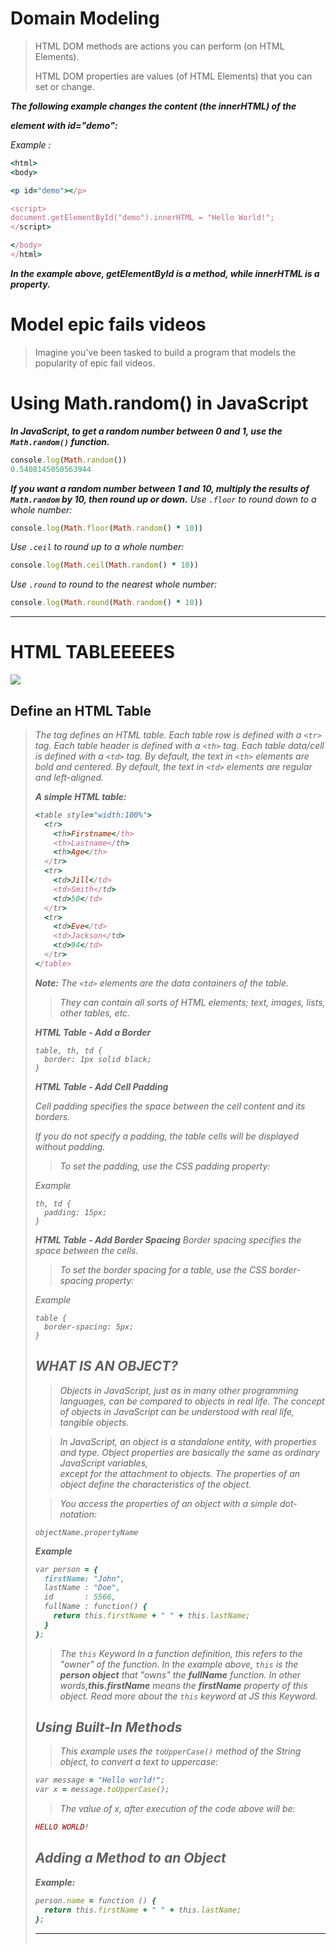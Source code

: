 # Domain Modeling
> HTML DOM methods are actions you can perform (on HTML Elements).
>
> HTML DOM properties are values (of HTML Elements) that you can set or change.




***The following example changes the content (the innerHTML) of the <p> element with id="demo":***

*Example :*

``` ruby
<html>
<body>

<p id="demo"></p>

<script>
document.getElementById("demo").innerHTML = "Hello World!";
</script>

</body>
</html>
```

***In the example above, getElementById is a method, while innerHTML is a property.***


# Model epic fails videos
> Imagine you've been tasked to build a program that models the popularity of epic fail videos. 

# Using Math.random() in JavaScript

***In JavaScript, to get a random number between 0 and 1, use the `Math.random()` function.***

``` ruby
console.log(Math.random())
0.5408145050563944
```

***If you want a random number between 1 and 10, multiply the results of `Math.random` by 10, then round up or down.***
*Use `.floor` to round down to a whole number:*
``` ruby
console.log(Math.floor(Math.random() * 10))
```

*Use `.ceil` to round up to a whole number:*
``` ruby
console.log(Math.ceil(Math.random() * 10))
```

*Use `.round` to round to the nearest whole number:*
``` ruby
console.log(Math.round(Math.random() * 10))
```

<hr>

# HTML TABLEEEEES

![](https://cdn.educba.com/academy/wp-content/uploads/2019/10/Create-Tables-in-HTML.png)

## Define an HTML Table


> *The <table> tag defines an HTML table.*
> Each table row is defined with a `<tr>` tag. Each table header is defined with a `<th>` tag. Each table data/cell is defined with a `<td>` tag.
> By default, the text in `<th>` elements are bold and centered.
> By default, the text in `<td>` elements are regular and left-aligned.

***A simple HTML table:***

``` ruby
<table style="width:100%">
  <tr>
    <th>Firstname</th>
    <th>Lastname</th>
    <th>Age</th>
  </tr>
  <tr>
    <td>Jill</td>
    <td>Smith</td>
    <td>50</td>
  </tr>
  <tr>
    <td>Eve</td>
    <td>Jackson</td>
    <td>94</td>
  </tr>
</table>
```

***Note:*** The `<td>` elements are the data containers of the table. <br>
> They can contain all sorts of HTML elements; text, images, lists, other tables, etc.


***HTML Table - Add a Border***
```
table, th, td {
  border: 1px solid black;
}
```

***HTML Table - Add Cell Padding***

*Cell padding specifies the space between the cell content and its borders.*

*If you do not specify a padding, the table cells will be displayed without padding.*

> *To set the padding, use the CSS padding property:*

*Example*

```
th, td {
  padding: 15px;
}
```


***HTML Table - Add Border Spacing***
*Border spacing specifies the space between the cells.*

> *To set the border spacing for a table, use the CSS border-spacing property:*

*Example*

```
table {
  border-spacing: 5px;
}
```


## WHAT IS AN OBJECT?

> Objects in JavaScript, just as in many other programming languages, can be compared to objects in real life. 
> The concept of objects in JavaScript can be understood with real life, tangible objects.

> In JavaScript, an object is a standalone entity, with properties and type.
> Object properties are basically the same as ordinary JavaScript variables,<br>
> except for the attachment to objects. The properties of an object define the characteristics of the object. 

> You access the properties of an object with a simple dot-notation:

`objectName.propertyName`

***Example***

``` ruby
var person = {
  firstName: "John",
  lastName : "Doe",
  id       : 5566,
  fullName : function() {
    return this.firstName + " " + this.lastName;
  }
};
```

> The `this` Keyword
> In a function definition, this refers to the "owner" of the function.
> In the example above, `this` is the ***person object*** that "owns" the ***fullName*** function.
> In other words,***this.firstName*** means the ***firstName*** property of this object.
> Read more about the `this` keyword at JS this Keyword.

## Using Built-In Methods

> This example uses the `toUpperCase()` method of the String object, to convert a text to uppercase:

``` ruby
var message = "Hello world!";
var x = message.toUpperCase();
```

> The value of x, after execution of the code above will be:

``` ruby
HELLO WORLD!
```

## *Adding a Method to an Object*

***Example:***
``` ruby
person.name = function () {
  return this.firstName + " " + this.lastName;
};
```
<hr> 





















